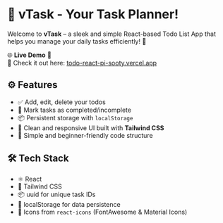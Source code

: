 # 📝 vTask - Your Task Planner!

Welcome to **vTask** – a sleek and simple React-based Todo List App that helps you manage your daily tasks efficiently! 🚀

🌐 **Live Demo** 🚀  
🔗 Check it out here: [todo-react-pi-sooty.vercel.app](https://todo-react-pi-sooty.vercel.app)

## ⚙️ Features

- ✅ Add, edit, delete your todos
- 🔁 Mark tasks as completed/incomplete
- 📦 Persistent storage with `localStorage`
- 🎨 Clean and responsive UI built with **Tailwind CSS**
- 🧠 Simple and beginner-friendly code structure

## 🛠 Tech Stack

- ⚛️ React
- 💅 Tailwind CSS
- 📦 uuid for unique task IDs
- 💾 localStorage for data persistence
- 🎯 Icons from `react-icons` (FontAwesome & Material Icons)

